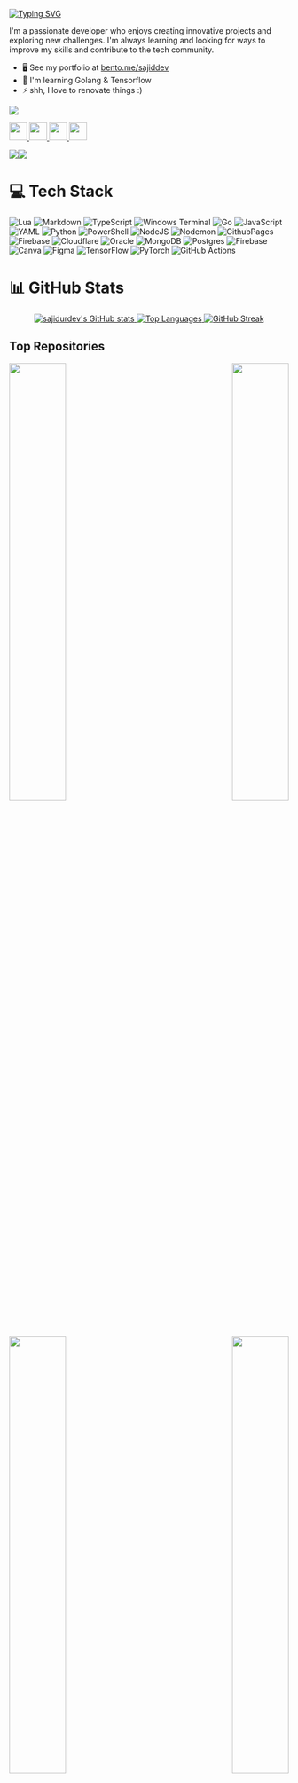 [![Typing SVG](https://readme-typing-svg.demolab.com/?lines=Hi+there+,+I'm+Sajid+👋)](dsc.gg/reliable-support)

I'm a passionate developer who enjoys creating innovative projects and exploring new challenges. I'm always learning and looking for ways to improve my skills and contribute to the tech community.

* 🖥️  See my portfolio at [bento.me/sajiddev](http://bento.me/sajiddev)
* 🧠  I'm learning Golang & Tensorflow
* ⚡  shh, I love to renovate things :)

![](https://quotes-github-readme.vercel.app/api?type=horizontal&theme=gruvbox)

<p align="left"> <a href="https://discord.com/users/xkroenen" target="_blank" rel="noreferrer"> <picture> <source media="(prefers-color-scheme: dark)" srcset="https://raw.githubusercontent.com/danielcranney/readme-generator/main/public/icons/socials/discord-dark.svg" /> <source media="(prefers-color-scheme: light)" srcset="https://raw.githubusercontent.com/danielcranney/readme-generator/main/public/icons/socials/discord.svg" /> <img src="https://raw.githubusercontent.com/danielcranney/readme-generator/main/public/icons/socials/discord.svg" width="32" height="32" /> </picture> </a> <a href="https://www.github.com/sajidurdev" target="_blank" rel="noreferrer"> <picture> <source media="(prefers-color-scheme: dark)" srcset="https://raw.githubusercontent.com/danielcranney/readme-generator/main/public/icons/socials/github-dark.svg" /> <source media="(prefers-color-scheme: light)" srcset="https://raw.githubusercontent.com/danielcranney/readme-generator/main/public/icons/socials/github.svg" /> <img src="https://raw.githubusercontent.com/danielcranney/readme-generator/main/public/icons/socials/github.svg" width="32" height="32" /> </picture> </a> <a href="https://www.linkedin.com/in/sajidur-rahman-2380522b5" target="_blank" rel="noreferrer"> <picture> <source media="(prefers-color-scheme: dark)" srcset="https://raw.githubusercontent.com/danielcranney/readme-generator/main/public/icons/socials/linkedin-dark.svg" /> <source media="(prefers-color-scheme: light)" srcset="https://raw.githubusercontent.com/danielcranney/readme-generator/main/public/icons/socials/linkedin.svg" /> <img src="https://raw.githubusercontent.com/danielcranney/readme-generator/main/public/icons/socials/linkedin.svg" width="32" height="32" /> </picture> </a> <a href="https://www.x.com/_Sajidur" target="_blank" rel="noreferrer"> <picture> <source media="(prefers-color-scheme: dark)" srcset="https://raw.githubusercontent.com/danielcranney/readme-generator/main/public/icons/socials/twitter-dark.svg" /> <source media="(prefers-color-scheme: light)" srcset="https://raw.githubusercontent.com/danielcranney/readme-generator/main/public/icons/socials/twitter.svg" /> <img src="https://raw.githubusercontent.com/danielcranney/readme-generator/main/public/icons/socials/twitter.svg" width="32" height="32" /> </picture> </a></p>

<a href="https://www.github.com/sajidurdev" target="_blank" rel="noreferrer"><img
src="https://img.shields.io/github/followers/sajidurdev?logo=github&style=for-the-badge&color=3382ed&labelColor=171717" /></a><a href="https://www.x.com/_Sajidur" target="_blank" rel="noreferrer"><img
src="https://img.shields.io/twitter/follow/_Sajidur?logo=twitter&style=for-the-badge&color=3382ed&labelColor=171717"
/></a>

# 💻 Tech Stack
![Lua](https://img.shields.io/badge/lua-%232C2D72.svg?style=for-the-badge&logo=lua&logoColor=white) ![Markdown](https://img.shields.io/badge/markdown-%23000000.svg?style=for-the-badge&logo=markdown&logoColor=white) ![TypeScript](https://img.shields.io/badge/typescript-%23007ACC.svg?style=for-the-badge&logo=typescript&logoColor=white) ![Windows Terminal](https://img.shields.io/badge/Windows%20Terminal-%234D4D4D.svg?style=for-the-badge&logo=windows-terminal&logoColor=white) ![Go](https://img.shields.io/badge/go-%2300ADD8.svg?style=for-the-badge&logo=go&logoColor=white) ![JavaScript](https://img.shields.io/badge/javascript-%23323330.svg?style=for-the-badge&logo=javascript&logoColor=%23F7DF1E) ![YAML](https://img.shields.io/badge/yaml-%23ffffff.svg?style=for-the-badge&logo=yaml&logoColor=151515) ![Python](https://img.shields.io/badge/python-3670A0?style=for-the-badge&logo=python&logoColor=ffdd54) ![PowerShell](https://img.shields.io/badge/PowerShell-%235391FE.svg?style=for-the-badge&logo=powershell&logoColor=white) ![NodeJS](https://img.shields.io/badge/node.js-6DA55F?style=for-the-badge&logo=node.js&logoColor=white) ![Nodemon](https://img.shields.io/badge/NODEMON-%23323330.svg?style=for-the-badge&logo=nodemon&logoColor=%BBDEAD) ![GithubPages](https://img.shields.io/badge/github%20pages-121013?style=for-the-badge&logo=github&logoColor=white) ![Firebase](https://img.shields.io/badge/firebase-%23039BE5.svg?style=for-the-badge&logo=firebase) ![Cloudflare](https://img.shields.io/badge/Cloudflare-F38020?style=for-the-badge&logo=Cloudflare&logoColor=white) ![Oracle](https://img.shields.io/badge/Oracle-F80000?style=for-the-badge&logo=oracle&logoColor=white) ![MongoDB](https://img.shields.io/badge/MongoDB-%234ea94b.svg?style=for-the-badge&logo=mongodb&logoColor=white) ![Postgres](https://img.shields.io/badge/postgres-%23316192.svg?style=for-the-badge&logo=postgresql&logoColor=white) ![Firebase](https://img.shields.io/badge/firebase-a08021?style=for-the-badge&logo=firebase&logoColor=ffcd34) ![Canva](https://img.shields.io/badge/Canva-%2300C4CC.svg?style=for-the-badge&logo=Canva&logoColor=white) ![Figma](https://img.shields.io/badge/figma-%23F24E1E.svg?style=for-the-badge&logo=figma&logoColor=white) ![TensorFlow](https://img.shields.io/badge/TensorFlow-%23FF6F00.svg?style=for-the-badge&logo=TensorFlow&logoColor=white) ![PyTorch](https://img.shields.io/badge/PyTorch-%23EE4C2C.svg?style=for-the-badge&logo=PyTorch&logoColor=white) ![GitHub Actions](https://img.shields.io/badge/github%20actions-%232671E5.svg?style=for-the-badge&logo=githubactions&logoColor=white)

# 📊 GitHub Stats
<div align="center">
    <a href="http://www.github.com/sajidurdev">
        <img src="https://github-readme-stats.vercel.app/api?username=sajidurdev&show_icons=true&hide=issues,&count_private=true&title_color=3382ed&text_color=ffffff&icon_color=3382ed&bg_color=171717&hide_border=true&show_icons=true" alt="sajidurdev's GitHub stats" />
    </a>
    <a href="https://github.com/sajidurdev">
        <img src="https://github-readme-stats.vercel.app/api/top-langs/?username=sajidurdev&langs_count=10&title_color=3382ed&text_color=ffffff&icon_color=3382ed&bg_color=171717&hide_border=true&locale=en&custom_title=Top%20Languages" alt="Top Languages" />
    </a>
    <a href="http://www.github.com/sajidurdev">
        <img src="https://github-readme-streak-stats.herokuapp.com/?user=sajidurdev&stroke=ffffff&background=171717&ring=3382ed&fire=3382ed&currStreakNum=ffffff&currStreakLabel=3382ed&sideNums=ffffff&sideLabels=ffffff&dates=ffffff&hide_border=true" alt="GitHub Streak" />
    </a>
</div>

## Top Repositories

<div width="100%" align="center"><a href="https://github.com/sajidurdev/discord.js-anticrash" align="left"><img align="left" width="45%" src="https://github-readme-stats.vercel.app/api/pin/?username=sajidurdev&repo=discord.js-anticrash&title_color=3382ed&text_color=ffffff&icon_color=3382ed&bg_color=171717&hide_border=true&locale=en" /></a><a href="https://github.com/sajidurdev/Chronify" align="right"><img align="right" width="45%" src="https://github-readme-stats.vercel.app/api/pin/?username=sajidurdev&repo=Chronify&title_color=3382ed&text_color=ffffff&icon_color=3382ed&bg_color=171717&hide_border=true&locale=en" /></a></div>
<div width="100%" align="center"><a href="https://github.com/sajidurdev/ByteSizes" align="left"><img align="left" width="45%" src="https://github-readme-stats.vercel.app/api/pin/?username=sajidurdev&repo=ByteSizes&title_color=3382ed&text_color=ffffff&icon_color=3382ed&bg_color=171717&hide_border=true&locale=en" /></a><a href="https://github.com/sajidurdev/discord-autoresponder" align="right"><img align="right" width="45%" src="https://github-readme-stats.vercel.app/api/pin/?username=sajidurdev&repo=discord-autoresponder&title_color=3382ed&text_color=ffffff&icon_color=3382ed&bg_color=171717&hide_border=true&locale=en" /></a></div>
